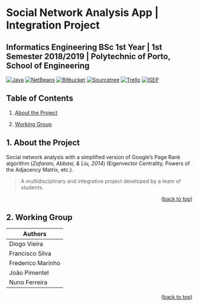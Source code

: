 <a name="readme-top"></a>

# Social Network Analysis App | Integration Project

## **Informatics Engineering BSc 1st Year | 1st Semester 2018/2019 | Polytechnic of Porto, School of Engineering**

[![Java][Java-badge]][Java-url]
[![NetBeans][NetBeans-badge]][NetBeans-url]
[![Bitbucket][Bitbucket-badge]][Bitbucket-url]
[![Sourcetree][Sourcetree-badge]][Sourcetree-url]
[![Trello][Trello-badge]][Trello-url]
[![ISEP][ISEP-badge]][ISEP-url]

## Table of Contents

1. [About the Project](#1-about-the-project)

2. [Working Group](#2-working-group)

## 1. About the Project

Social network analysis with a simplified version of Google’s Page Rank algorithm (*Zafarani, Abbasi, & Liu, 2014*) (Eigenvector Centrality, Powers of the Adjacency Matrix, etc.).

> A multidisciplinary and integrative project developed by a team of students.

<p align="right">(<a href="#readme-top">back to top</a>)</p>

## 2. Working Group
| Authors           |
|-------------------|
| Diogo Vieira      |
| Francisco Silva   |
| Frederico Marinho |
| João Pimentel     |
| Nuno Ferreira     |

<p align="right">(<a href="#readme-top">back to top</a>)</p>

<!-- MARKDOWN LINKS & IMAGES -->
<!-- https://www.markdownguide.org/basic-syntax/#reference-style-links -->
[Bitbucket-badge]: https://img.shields.io/badge/Bitbucket-0747a6?style=for-the-badge&logo=bitbucket&logoColor=white
[Bitbucket-url]: https://bitbucket.org/
[ISEP-badge]: https://img.shields.io/badge/-ISEP-orange.svg?style=for-the-badge&logo=Leanpub&logoColor=white
[ISEP-url]: https://www.isep.ipp.pt/
[NetBeans-badge]: https://img.shields.io/badge/apache%20netbeans-1B6AC6?style=for-the-badge&logo=apache%20netbeans%20IDE&logoColor=white
[NetBeans-url]: https://netbeans.apache.org/
[Java-badge]: https://img.shields.io/badge/Java-ED8B00?style=for-the-badge&logo=CoffeeScript&logoColor=white
[Java-url]: https://www.java.com
[Sourcetree-badge]: https://img.shields.io/badge/Sourcetree-0052CC?style=for-the-badge&logo=Sourcetree&logoColor=white
[Sourcetree-url]: https://www.sourcetreeapp.com/
[Trello-badge]: https://img.shields.io/badge/Trello-0052CC?style=for-the-badge&logo=trello&logoColor=white
[Trello-url]: https://trello.com/
